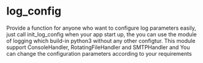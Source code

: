# log_config
Provide a function for anyone who want to configure log parameters easily, just call init_log_config when your app start up, the you can use the module of logging which build-in python3 without any other configtur. This module support ConsoleHandler, RotatingFileHandler and SMTPHandler and You can change the configuration parameters according to your requirements

